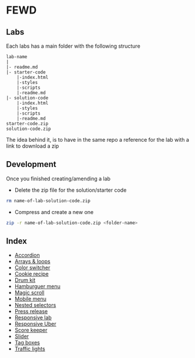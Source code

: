 # FEWD

## Labs

Each labs has a main folder with the following structure

```text
lab-name
|
|- readme.md
|- starter-code
    |-index.html
    |-styles
    |-scripts
    |-readme.md
|- solution-code
    |-index.html
    |-styles
    |-scripts
    |-readme.md
starter-code.zip
solution-code.zip
```

The idea behind it, is to have in the same repo a reference for the lab with a link to download a zip

## Development

Once you finished creating/amending a lab

- Delete the zip file for the solution/starter code

```sh
rm name-of-lab-solution-code.zip
```

- Compress and create a new one

```sh
zip -r name-of-lab-solution-code.zip <folder-name>
```

## Index

- [Accordion](./accordion)
- [Arrays & loops](./array-loops)
- [Color switcher](./color-switcher)
- [Cookie recipe](./cookie-recipe)
- [Drum kit](./drum-kit)
- [Hamburguer menu](./hamburguer-menu)
- [Magic scroll](./magic-scroll)
- [Mobile menu](./mobile-menu)
- [Nested selectors](./nested-selectors)
- [Press release](./press-release)
- [Responsive lab](./responsive-lab)
- [Responsive Uber](./responsive-uber)
- [Score keeper](./score-keeper)
- [Slider](./slider)
- [Tag boxes](./tag-boxes)
- [Traffic lights](./traffic-lights)
